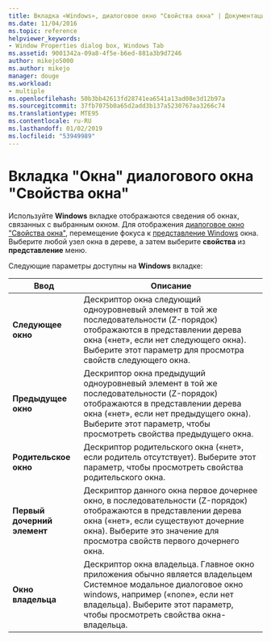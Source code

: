 ```yaml
---
title: Вкладка «Windows», диалоговое окно "Свойства окна" | Документация Майкрософт
ms.date: 11/04/2016
ms.topic: reference
helpviewer_keywords:
- Window Properties dialog box, Windows Tab
ms.assetid: 9001342a-09a8-4f5e-b6ed-881a3b9d7246
author: mikejo5000
ms.author: mikejo
manager: douge
ms.workload:
- multiple
ms.openlocfilehash: 50b3bb42613fd28741ea6541a13ad08e3d12b97a
ms.sourcegitcommit: 37fb7075b0a65d2add3b137a5230767aa3266c74
ms.translationtype: MTE95
ms.contentlocale: ru-RU
ms.lasthandoff: 01/02/2019
ms.locfileid: "53949989"
---
```

# <a name="windows-tab-window-properties-dialog-box"></a>Вкладка "Окна" диалогового окна "Свойства окна"
Используйте **Windows** вкладке отображаются сведения об окнах, связанных с выбранным окном. Для отображения [диалоговое окно "Свойства окна"](../debugger/window-properties-dialog-box.md), перемещение фокуса к [представление Windows](../debugger/windows-view.md) окна. Выберите любой узел окна в дереве, а затем выберите **свойства** из **представление** меню.  
  
 Следующие параметры доступны на **Windows** вкладке:  
  
|Ввод|Описание|  
|-----------|-----------------|  
|**Следующее окно**|Дескриптор окна следующий одноуровневый элемент в той же последовательности (Z-порядок) отображаются в представлении дерева окна («нет», если нет следующего окна). Выберите этот параметр для просмотра свойств следующего окна.|  
|**Предыдущее окно**|Дескриптор окна предыдущий одноуровневый элемент в той же последовательности (Z-порядок) отображаются в представлении дерева окна («нет», если нет предыдущего окна). Выберите этот параметр, чтобы просмотреть свойства предыдущего окна.|  
|**Родительское окно**|Дескриптор родительского окна («нет», если родитель отсутствует). Выберите этот параметр, чтобы просмотреть свойства родительского окна.|  
|**Первый дочерний элемент**|Дескриптор данного окна первое дочернее окно, в последовательности (Z-порядок) отображаются в представлении дерева окна («нет», если существуют дочерние окна). Выберите это значение для просмотра свойств первого дочернего окна.|  
|**Окно владельца**|Дескриптор окна владельца. Главное окно приложения обычно является владельцем Системное модальное диалоговое окно windows, например («none», если нет владельца). Выберите этот параметр, чтобы просмотреть свойства окна-владельца.|